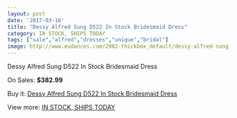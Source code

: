 ```yaml
---
layout: post
date: '2017-03-16'
title: "Dessy Alfred Sung D522 In Stock Bridesmaid Dress"
category: IN STOCK, SHIPS TODAY
tags: ["sale","alfred","dresses","unique","bridal"]
image: http://www.eudances.com/2982-thickbox_default/dessy-alfred-sung-d522-in-stock-bridesmaid-dress.jpg
---
```

Dessy Alfred Sung D522 In Stock Bridesmaid Dress

On Sales: **$382.99**
<a href="https://www.eudances.com/en/in-stock-ships-today/1037-dessy-alfred-sung-d522-in-stock-bridesmaid-dress.html"><amp-img layout="responsive" width="600" height="600" src="//www.eudances.com/2982-thickbox_default/dessy-alfred-sung-d522-in-stock-bridesmaid-dress.jpg" alt="Dessy Alfred Sung D522 In Stock Bridesmaid Dress 0" /></a>
<a href="https://www.eudances.com/en/in-stock-ships-today/1037-dessy-alfred-sung-d522-in-stock-bridesmaid-dress.html"><amp-img layout="responsive" width="600" height="600" src="//www.eudances.com/2987-thickbox_default/dessy-alfred-sung-d522-in-stock-bridesmaid-dress.jpg" alt="Dessy Alfred Sung D522 In Stock Bridesmaid Dress 1" /></a>
<a href="https://www.eudances.com/en/in-stock-ships-today/1037-dessy-alfred-sung-d522-in-stock-bridesmaid-dress.html"><amp-img layout="responsive" width="600" height="600" src="//www.eudances.com/2986-thickbox_default/dessy-alfred-sung-d522-in-stock-bridesmaid-dress.jpg" alt="Dessy Alfred Sung D522 In Stock Bridesmaid Dress 2" /></a>
<a href="https://www.eudances.com/en/in-stock-ships-today/1037-dessy-alfred-sung-d522-in-stock-bridesmaid-dress.html"><amp-img layout="responsive" width="600" height="600" src="//www.eudances.com/2985-thickbox_default/dessy-alfred-sung-d522-in-stock-bridesmaid-dress.jpg" alt="Dessy Alfred Sung D522 In Stock Bridesmaid Dress 3" /></a>
<a href="https://www.eudances.com/en/in-stock-ships-today/1037-dessy-alfred-sung-d522-in-stock-bridesmaid-dress.html"><amp-img layout="responsive" width="600" height="600" src="//www.eudances.com/2984-thickbox_default/dessy-alfred-sung-d522-in-stock-bridesmaid-dress.jpg" alt="Dessy Alfred Sung D522 In Stock Bridesmaid Dress 4" /></a>
<a href="https://www.eudances.com/en/in-stock-ships-today/1037-dessy-alfred-sung-d522-in-stock-bridesmaid-dress.html"><amp-img layout="responsive" width="600" height="600" src="//www.eudances.com/2983-thickbox_default/dessy-alfred-sung-d522-in-stock-bridesmaid-dress.jpg" alt="Dessy Alfred Sung D522 In Stock Bridesmaid Dress 5" /></a>

Buy it: [Dessy Alfred Sung D522 In Stock Bridesmaid Dress](https://www.eudances.com/en/in-stock-ships-today/1037-dessy-alfred-sung-d522-in-stock-bridesmaid-dress.html "Dessy Alfred Sung D522 In Stock Bridesmaid Dress")

View more: [IN STOCK, SHIPS TODAY](https://www.eudances.com/en/5-in-stock-ships-today "IN STOCK, SHIPS TODAY")
